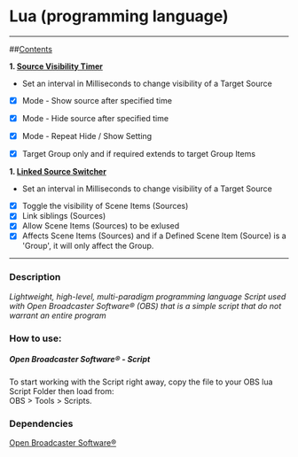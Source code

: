[//]: # "https://pandao.github.io/editor.md/en.html" 

# Lua (programming language)
-------

##[Contents](https://github.com/midnight-studios/obs-lua/)


 **1. [Source Visibility Timer](https://github.com/midnight-studios/obs-lua/source-visibility-timer.lua)**


* Set an interval in Milliseconds to change visibility of a Target Source
 - [x] Mode - Show source after specified time
 - [x] Mode - Hide source after specified time 
 - [x] Mode - Repeat Hide / Show Setting
 - [x] Target Group only and if required extends to target Group Items


 **1. [Linked Source Switcher](https://github.com/midnight-studios/obs-lua/linked-source-switcher.lua)**

* Set an interval in Milliseconds to change visibility of a Target Source
 - [x] Toggle the visibility of Scene Items (Sources)
 - [x] Link siblings (Sources)
 - [x] Allow Scene Items (Sources) to be exlused
 - [x] Affects Scene Items (Sources) and if a Defined Scene Item (Source) is a 'Group', it will only affect the Group.
***


### Description

_Lightweight, high-level, multi-paradigm programming language Script used with Open Broadcaster Software®️ (OBS) that is a simple script that do not warrant an entire program_

### How to use:

##### Open Broadcaster Software®️ - Script

To start working with the Script right away, copy the file to your OBS lua Script Folder then load from:
<br /> OBS > Tools > Scripts.

### Dependencies

[Open Broadcaster Software®️](https://obsproject.com/download/)
